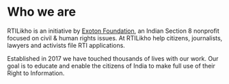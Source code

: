# Who we are

RTILikho is an initiative by [Exoton Foundation](www.exoton.org), an Indian Section 8 nonprofit focused on civil & human rights issues. At RTILikho help citizens, journalists, lawyers and activists file RTI applications.

Established in 2017 we have touched thousands of lives with our work. Our goal is to educate and enable the citizens of India to make full use of their Right to Information.

